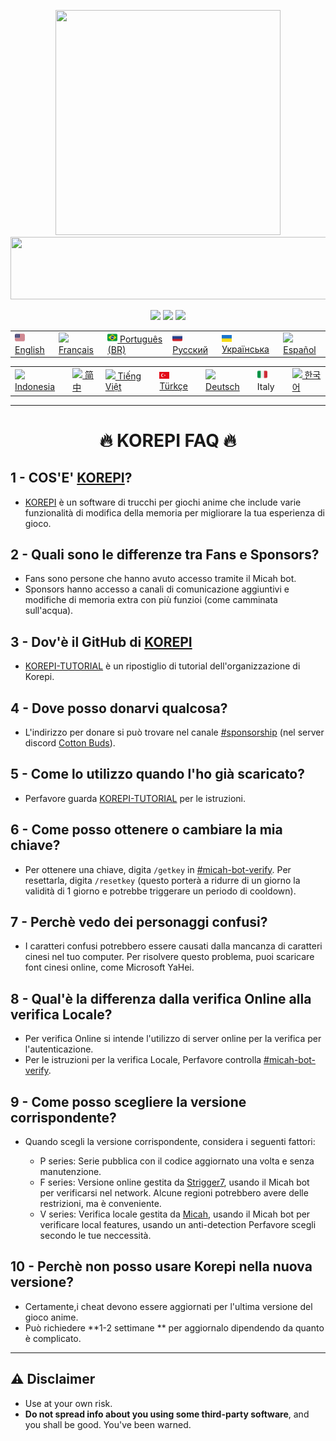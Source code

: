<p align="center">
  <a href="#"><img width="360" height="360" src="https://media.discordapp.net/attachments/1033549666769449002/1107009612210765955/matches.png"></a>
  <a href="#"><img width="650" height="100" src="https://share.creavite.co/FBkHy3zbN4CgWCr0.gif"></a>
</p>

<p align="center">
	<a href="https://github.com/Korepi/keyauth-cpp-library/releases"><img src="https://img.shields.io/github/downloads/Korepi/keyauth-cpp-library/total.svg?style=for-the-badge&color=darkcyan"></a>
	<a href="https://github.com/Korepi/Korepi/graphs/contributors"><img src="https://img.shields.io/github/contributors/Korepi/Korepi?style=for-the-badge&color=darkcyan"></a>
	<a href="https://discord.gg/cottonbuds"><img src="https://img.shields.io/discord/440536354544156683?label=Discord&logo=discord&style=for-the-badge&color=darkviolet"></a>
</p>

<div align="center">
<table>
  <tr>
    <td valign="center"><a href="README.md"><img src="https://github.com/twitter/twemoji/blob/master/assets/svg/1f1fa-1f1f8.svg" width="16"/> English</td>
    <td valign="center"><a href="README_fr-fr.md"><img src="https://em-content.zobj.net/thumbs/160/twitter/154/flag-for-france_1f1eb-1f1f7.png" width="16"/> Français</td>
    <td valign="center"><a href="README_pt-br.md"><img src="https://github.com/twitter/twemoji/blob/master/assets/svg/1f1e7-1f1f7.svg" width="16"/> Português (BR)</td>
    <td valign="center"><a href="README_ru-ru.md"><img src="https://github.com/twitter/twemoji/blob/master/assets/svg/1f1f7-1f1fa.svg" width="16"/> Русский</a></td>
    <td valign="center"><a href="README_ua-ua.md"><img src="https://github.com/Andrew1397/Ukraine/blob/main/Flag_of_Ukraine.png" width="16"/> Українська</a></td>
    <td valign="center"><a href="README_es-cl.md"><img src="https://twemoji.maxcdn.com/v/13.0.0/svg/1f1e6-1f1f7.svg" width="16"/> Español</td>
      
  </tr>
</table>
</div>
<div align="center">
<table>
  <tr>
    <td valign="center"><a href="README_id-id.md"><img src="https://em-content.zobj.net/thumbs/120/twitter/351/flag-indonesia_1f1ee-1f1e9.png" width="16"/> Indonesia</td>
    <td valign="center"><a href="README_zh-cn.md"><img src="https://em-content.zobj.net/thumbs/120/twitter/351/flag-china_1f1e8-1f1f3.png" width="16"/> 简中</a></td> 
    <td valign="center"><a href="README_vi-vn.md"><img src="https://em-content.zobj.net/thumbs/120/twitter/351/flag-vietnam_1f1fb-1f1f3.png" width="16"/> Tiếng Việt </a></td>
    <td valign="center"><a href="README_tr-tr.md"><img src="https://raw.githubusercontent.com/hampusborgos/country-flags/ba2cf4101bf029d2ada26da2f95121de74581a4d/svg/tr.svg" width="16"/> Türkçe </a></td>
    <td valign="center"><a href="README_de-de.md"><img src="https://cdn.jsdelivr.net/gh/twitter/twemoji/assets/svg/1f1e9-1f1ea.svg" width="16"/> Deutsch</td>
    <td valign="center"><img src="https://github.com/twitter/twemoji/blob/master/assets/svg/1f1ee-1f1f9.svg" width="16"/> Italy</a></td>
    <td valign="center"><a href="README_ko-kr.md"><img src="https://em-content.zobj.net/source/twitter/53/flag-for-south-korea_1f1f0-1f1f7.png" width="16"/> 한국어</td>
  </tr>
</table>
</div>
	    
---
<div align="center">
  
# 🔥 KOREPI FAQ 🔥

</div>

## 1 - COS'E' [KOREPI](https://github.com/Korepi/Korepi)?

- [KOREPI](https://github.com/Korepi/Korepi) è un software di trucchi per giochi anime che include varie funzionalità di modifica della memoria per migliorare la tua esperienza di gioco.

## 2 - Quali sono le differenze tra Fans e Sponsors?

- Fans sono persone che hanno avuto accesso tramite il Micah bot.
- Sponsors hanno accesso a canali di comunicazione aggiuntivi e modifiche di memoria extra con più funzioi (come camminata sull'acqua).

## 3 - Dov'è il GitHub di [KOREPI](https://github.com/Korepi/Korepi)

- [KOREPI-TUTORIAL](https://github.com/Korepi/Korepi-Tutorial) è un ripostiglio di tutorial dell'organizzazione di Korepi.

## 4 - Dove posso donarvi qualcosa?

- L'indirizzo per donare si può trovare nel canale ⁠[#sponsorship](https://discord.com/channels/1069057220802781265/1097565269985071205) (nel server discord [Cotton Buds](https://discord.gg/cottonbuds)).

## 5 - Come lo utilizzo quando l'ho già scaricato?

- Perfavore guarda [KOREPI-TUTORIAL](https://github.com/Korepi/Korepi-Tutorial) per le istruzioni.

## 6 - Come posso ottenere o cambiare la mia chiave?

- Per ottenere una chiave, digita `/getkey` in ⁠[#micah-bot-verify](https://discord.com/channels/1069057220802781265/1109781322005741658). Per resettarla, digita `/resetkey` (questo porterà a ridurre di un giorno la validità di 1 giorno e potrebbe triggerare un periodo di cooldown).

## 7 - Perchè vedo dei personaggi confusi?

- I caratteri confusi potrebbero essere causati dalla mancanza di caratteri cinesi nel tuo computer. Per risolvere questo problema, puoi scaricare font cinesi online, come Microsoft YaHei.

## 8 - Qual'è la differenza dalla verifica Online alla verifica Locale?

- Per verifica Online si intende l'utilizzo di server online per la verifica per l'autenticazione.
- Per le istruzioni per la verifica Locale, Perfavore controlla [#micah-bot-verify](https://discord.com/channels/1069057220802781265/1109781322005741658).

## 9 - Come posso scegliere la versione corrispondente?

- Quando scegli la versione corrispondente, considera i seguenti fattori:

   + P series: Serie pubblica con il codice aggiornato una volta e senza manutenzione.
   + F series: Versione online gestita da [Strigger7](https://github.com/Strigger7), usando il Micah bot per verificarsi nel network. Alcune regioni potrebbero avere delle restrizioni, ma è conveniente.
   + V series: Verifica locale gestita da [Micah](https://github.com/Micah123321), usando il Micah bot per verificare local features, usando un anti-detection
Perfavore scegli secondo le tue neccessità.

## 10 - Perchè non posso usare Korepi nella nuova versione?

- Certamente,i cheat devono essere aggiornati per l'ultima versione del gioco anime.
- Può richiedere **1-2 settimane ** per aggiornalo dipendendo da quanto è complicato.
---

## ⚠ Disclaimer

- Use at your own risk.
- **Do not spread info about you using some third-party software**, and you shall be good. You've been warned.
